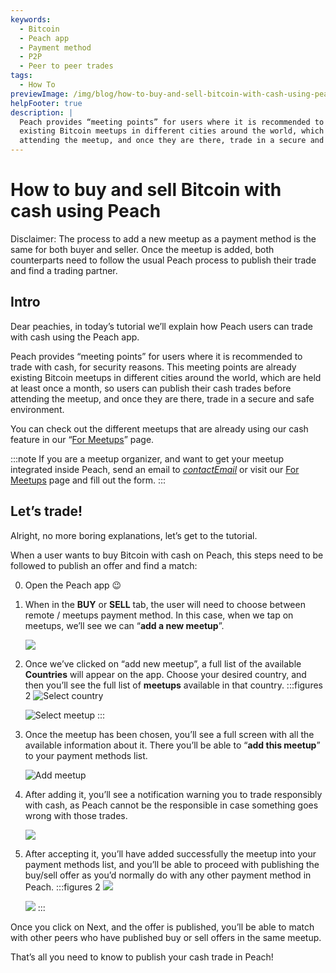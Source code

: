 ```yaml
---
keywords:
  - Bitcoin
  - Peach app
  - Payment method
  - P2P
  - Peer to peer trades
tags:
  - How To
previewImage: /img/blog/how-to-buy-and-sell-bitcoin-with-cash-using-peach/teaser.jpg
helpFooter: true
description: |
  Peach provides “meeting points” for users where it is recommended to trade with cash, for security reasons. This meeting points are already
  existing Bitcoin meetups in different cities around the world, which are held at least once a month, so users can publish their cash trades before
  attending the meetup, and once they are there, trade in a secure and safe environment.
---
```

# How to buy and sell Bitcoin with cash using Peach

Disclaimer: The process to add a new meetup as a payment method is the same for both buyer and seller. Once the meetup is added, both
counterparts need to follow the usual Peach process to publish their trade and find a trading partner.

## Intro

Dear peachies, in today’s tutorial we’ll explain how Peach users can trade with cash using the Peach app.

Peach provides “meeting points” for users where it is recommended to trade with cash, for security reasons. This meeting points are already
existing Bitcoin meetups in different cities around the world, which are held at least once a month, so users can publish their cash trades before
attending the meetup, and once they are there, trade in a secure and safe environment.

You can check out the different meetups that are already using our cash feature in our “[For Meetups](/for-meetups/)” page.

:::note
If you are a meetup organizer, and want to get your meetup integrated inside Peach, send an email to [$contactEmail$](mailto:$contactEmail$) or visit
our [For Meetups](/for-meetups/) page and fill out the form.
:::

## Let’s trade!

Alright, no more boring explanations, let’s get to the tutorial.

When a user wants to buy Bitcoin with cash on Peach, this steps need to be followed to publish an offer and find a match:

0. Open the Peach app 😉

1. When in the **BUY** or **SELL** tab, the user will need to choose between remote / meetups payment method. In this case, when we tap on
meetups, we’ll see we can “**add a new meetup**”.

    ![](/img/blog/how-to-buy-and-sell-bitcoin-with-cash-using-peach/add-new-meetup.png)

2. Once we’ve clicked on “add new meetup”, a full list of the available **Countries** will appear on the app. Choose your desired country, and
then you’ll see the full list of **meetups** available in that country.
    :::figures 2
    ![Select country](/img/blog/how-to-buy-and-sell-bitcoin-with-cash-using-peach/select-country.png)

    ![Select meetup](/img/blog/how-to-buy-and-sell-bitcoin-with-cash-using-peach/select-meetup.png)
    :::

3. Once the meetup has been chosen, you’ll see a full screen with all the available information about it. There you’ll be able to “**add this
meetup**” to your payment methods list.

    ![Add meetup](/img/blog/how-to-buy-and-sell-bitcoin-with-cash-using-peach/add-meetup.png)

4. After adding it, you’ll see a notification warning you to trade responsibly with cash, as Peach cannot be the responsible in case something
goes wrong with those trades.

    ![](/img/blog/how-to-buy-and-sell-bitcoin-with-cash-using-peach/trading-cash.png)

5. After accepting it, you’ll have added successfully the meetup into your payment methods list, and you’ll be able to proceed with publishing
the buy/sell offer as you’d normally do with any other payment method in Peach.
    :::figures 2
    ![](/img/blog/how-to-buy-and-sell-bitcoin-with-cash-using-peach/add-cash-option.png)

    ![](/img/blog/how-to-buy-and-sell-bitcoin-with-cash-using-peach/select-cash-option.png)
    :::

Once you click on Next, and the offer is published, you’ll be able to match with other peers who have published buy or sell offers in the
same meetup.

That’s all you need to know to publish your cash trade in Peach!
